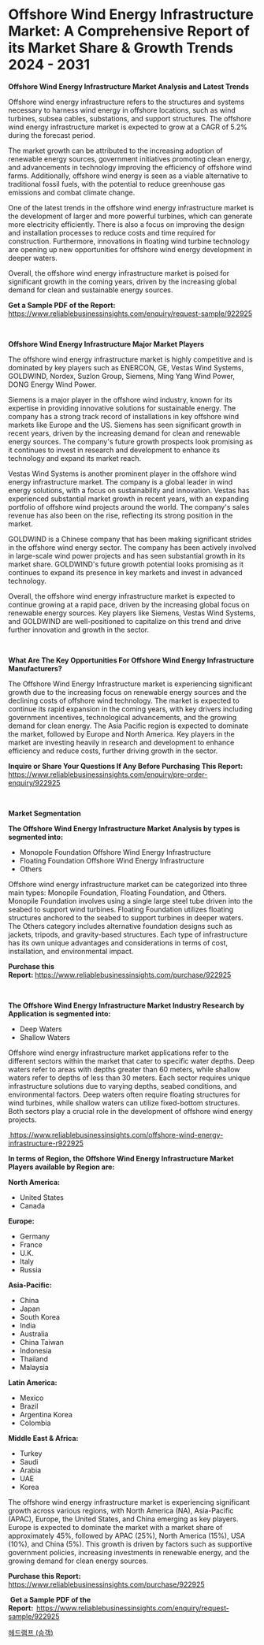 <p><h1>Offshore Wind Energy Infrastructure Market: A Comprehensive Report of its Market Share & Growth Trends 2024 - 2031</h1></p><p><strong>Offshore Wind Energy Infrastructure Market Analysis and Latest Trends</strong></p>
<p><p>Offshore wind energy infrastructure refers to the structures and systems necessary to harness wind energy in offshore locations, such as wind turbines, subsea cables, substations, and support structures. The offshore wind energy infrastructure market is expected to grow at a CAGR of 5.2% during the forecast period. </p><p>The market growth can be attributed to the increasing adoption of renewable energy sources, government initiatives promoting clean energy, and advancements in technology improving the efficiency of offshore wind farms. Additionally, offshore wind energy is seen as a viable alternative to traditional fossil fuels, with the potential to reduce greenhouse gas emissions and combat climate change.</p><p>One of the latest trends in the offshore wind energy infrastructure market is the development of larger and more powerful turbines, which can generate more electricity efficiently. There is also a focus on improving the design and installation processes to reduce costs and time required for construction. Furthermore, innovations in floating wind turbine technology are opening up new opportunities for offshore wind energy development in deeper waters.</p><p>Overall, the offshore wind energy infrastructure market is poised for significant growth in the coming years, driven by the increasing global demand for clean and sustainable energy sources.</p></p>
<p><strong>Get a Sample PDF of the Report:&nbsp;</strong> <a href="https://www.reliablebusinessinsights.com/enquiry/request-sample/922925">https://www.reliablebusinessinsights.com/enquiry/request-sample/922925</a></p>
<p>&nbsp;</p>
<p><strong>Offshore Wind Energy Infrastructure Major Market Players</strong></p>
<p><p>The offshore wind energy infrastructure market is highly competitive and is dominated by key players such as ENERCON, GE, Vestas Wind Systems, GOLDWIND, Nordex, Suzlon Group, Siemens, Ming Yang Wind Power, DONG Energy Wind Power.</p><p>Siemens is a major player in the offshore wind industry, known for its expertise in providing innovative solutions for sustainable energy. The company has a strong track record of installations in key offshore wind markets like Europe and the US. Siemens has seen significant growth in recent years, driven by the increasing demand for clean and renewable energy sources. The company's future growth prospects look promising as it continues to invest in research and development to enhance its technology and expand its market reach.</p><p>Vestas Wind Systems is another prominent player in the offshore wind energy infrastructure market. The company is a global leader in wind energy solutions, with a focus on sustainability and innovation. Vestas has experienced substantial market growth in recent years, with an expanding portfolio of offshore wind projects around the world. The company's sales revenue has also been on the rise, reflecting its strong position in the market.</p><p>GOLDWIND is a Chinese company that has been making significant strides in the offshore wind energy sector. The company has been actively involved in large-scale wind power projects and has seen substantial growth in its market share. GOLDWIND's future growth potential looks promising as it continues to expand its presence in key markets and invest in advanced technology.</p><p>Overall, the offshore wind energy infrastructure market is expected to continue growing at a rapid pace, driven by the increasing global focus on renewable energy sources. Key players like Siemens, Vestas Wind Systems, and GOLDWIND are well-positioned to capitalize on this trend and drive further innovation and growth in the sector.</p></p>
<p>&nbsp;</p>
<p><strong>What Are The Key Opportunities For Offshore Wind Energy Infrastructure Manufacturers?</strong></p>
<p><p>The Offshore Wind Energy Infrastructure market is experiencing significant growth due to the increasing focus on renewable energy sources and the declining costs of offshore wind technology. The market is expected to continue its rapid expansion in the coming years, with key drivers including government incentives, technological advancements, and the growing demand for clean energy. The Asia Pacific region is expected to dominate the market, followed by Europe and North America. Key players in the market are investing heavily in research and development to enhance efficiency and reduce costs, further driving growth in the sector.</p></p>
<p><strong>Inquire or Share Your Questions If Any Before Purchasing This Report:</strong> <a href="https://www.reliablebusinessinsights.com/enquiry/pre-order-enquiry/922925">https://www.reliablebusinessinsights.com/enquiry/pre-order-enquiry/922925</a></p>
<p>&nbsp;</p>
<p><strong>Market Segmentation</strong></p>
<p><strong>The Offshore Wind Energy Infrastructure Market Analysis by types is segmented into:</strong></p>
<p><ul><li>Monopole Foundation Offshore Wind Energy Infrastructure</li><li>Floating Foundation Offshore Wind Energy Infrastructure</li><li>Others</li></ul></p>
<p><p>Offshore wind energy infrastructure market can be categorized into three main types: Monopile Foundation, Floating Foundation, and Others. Monopile Foundation involves using a single large steel tube driven into the seabed to support wind turbines. Floating Foundation utilizes floating structures anchored to the seabed to support turbines in deeper waters. The Others category includes alternative foundation designs such as jackets, tripods, and gravity-based structures. Each type of infrastructure has its own unique advantages and considerations in terms of cost, installation, and environmental impact.</p></p>
<p><strong>Purchase this Report:&nbsp;</strong><a href="https://www.reliablebusinessinsights.com/purchase/922925">https://www.reliablebusinessinsights.com/purchase/922925</a></p>
<p>&nbsp;</p>
<p><strong>The Offshore Wind Energy Infrastructure Market Industry Research by Application is segmented into:</strong></p>
<p><ul><li>Deep Waters</li><li>Shallow Waters</li></ul></p>
<p><p>Offshore wind energy infrastructure market applications refer to the different sectors within the market that cater to specific water depths. Deep waters refer to areas with depths greater than 60 meters, while shallow waters refer to depths of less than 30 meters. Each sector requires unique infrastructure solutions due to varying depths, seabed conditions, and environmental factors. Deep waters often require floating structures for wind turbines, while shallow waters can utilize fixed-bottom structures. Both sectors play a crucial role in the development of offshore wind energy projects.</p></p>
<p><a href="https://www.reliablebusinessinsights.com/offshore-wind-energy-infrastructure-r922925">&nbsp;https://www.reliablebusinessinsights.com/offshore-wind-energy-infrastructure-r922925</a></p>
<p><strong>In terms of Region, the Offshore Wind Energy Infrastructure Market Players available by Region are:</strong></p>
<p>
    <p> <strong> North America: </strong>
        <ul>
            <li>United States</li>
            <li>Canada</li>
        </ul>
        </p> 
    <p> <strong> Europe: </strong>
        <ul>
            <li>Germany</li>
            <li>France</li>
            <li>U.K.</li>
            <li>Italy</li>
            <li>Russia</li>
        </ul>
        </p> 
    <p> <strong> Asia-Pacific: </strong>
        <ul>
            <li>China</li>
            <li>Japan</li>
            <li>South Korea</li>
            <li>India</li>
            <li>Australia</li>
            <li>China Taiwan</li>
            <li>Indonesia</li>
            <li>Thailand</li>
            <li>Malaysia</li>
        </ul>
        </p> 
    <p> <strong> Latin America: </strong>
        <ul>
            <li>Mexico</li>
            <li>Brazil</li>
            <li>Argentina Korea</li>
            <li>Colombia</li>
        </ul>
        </p> 
    <p> <strong> Middle East & Africa: </strong>
        <ul>
            <li>Turkey</li>
            <li>Saudi</li>
            <li>Arabia</li>
            <li>UAE</li>
            <li>Korea</li>
        </ul>
    </p>
    </p>
<p><p>The offshore wind energy infrastructure market is experiencing significant growth across various regions, with North America (NA), Asia-Pacific (APAC), Europe, the United States, and China emerging as key players. Europe is expected to dominate the market with a market share of approximately 45%, followed by APAC (25%), North America (15%), USA (10%), and China (5%). This growth is driven by factors such as supportive government policies, increasing investments in renewable energy, and the growing demand for clean energy sources.</p></p>
<p><strong>Purchase this Report: </strong><a href="https://www.reliablebusinessinsights.com/purchase/922925">https://www.reliablebusinessinsights.com/purchase/922925</a></p>
<p>&nbsp;<strong>Get a Sample PDF of the Report:&nbsp;&nbsp;</strong><a href="https://www.reliablebusinessinsights.com/enquiry/request-sample/922925">https://www.reliablebusinessinsights.com/enquiry/request-sample/922925</a></p>
<p><strong></strong></p>
<p><p><a href="https://github.com/chupp85/Market-Research-Report-List-2/blob/main/6378661173664.md">헤드램프 (승객)</a></p></p>